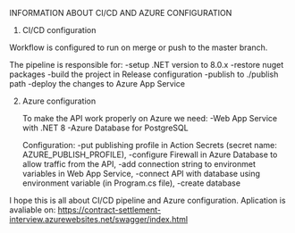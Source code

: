 INFORMATION ABOUT CI/CD AND AZURE CONFIGURATION

1. CI/CD configuration

Workflow is configured to run on merge or push to the master branch.

The pipeline is responsible for:
  -setup .NET version to 8.0.x
  -restore nuget packages
  -build the project in Release configuration
  -publish to ./publish path
  -deploy the changes to Azure App Service

2. Azure configuration

   To make the API work properly on Azure we need:
     -Web App Service with .NET 8
     -Azure Database for PostgreSQL

   Configuration:
     -put publishing profile in Action Secrets (secret name: AZURE_PUBLISH_PROFILE),
     -configure Firewall in Azure Database to allow traffic from the API,
     -add connection string to environmet variables in Web App Service,
     -connect API with database using environment variable (in Program.cs file),
     -create database

I hope this is all about CI/CD pipeline and Azure configuration.
Aplication is avaliable on: https://contract-settlement-interview.azurewebsites.net/swagger/index.html
     
